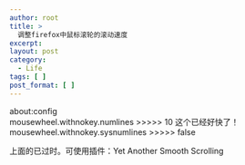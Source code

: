 ```yaml
---
author: root
title: >
  调整firefox中鼠标滚轮的滚动速度
excerpt:
layout: post
category:
  - Life
tags: [ ]
post_format: [ ]
---
```

about:config  
mousewheel.withnokey.numlines >>>>> 10 这个已经好快了！  
mousewheel.withnokey.sysnumlines >>>>> false

上面的已过时。可使用插件：Yet Another Smooth Scrolling
